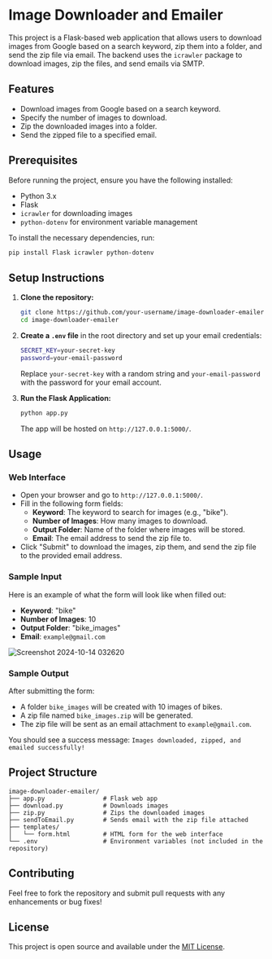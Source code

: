 
# Image Downloader and Emailer

This project is a Flask-based web application that allows users to download images from Google based on a search keyword, zip them into a folder, and send the zip file via email. The backend uses the `icrawler` package to download images, zip the files, and send emails via SMTP.

## Features

- Download images from Google based on a search keyword.
- Specify the number of images to download.
- Zip the downloaded images into a folder.
- Send the zipped file to a specified email.

## Prerequisites

Before running the project, ensure you have the following installed:

- Python 3.x
- Flask
- `icrawler` for downloading images
- `python-dotenv` for environment variable management

To install the necessary dependencies, run:

```bash
pip install Flask icrawler python-dotenv
```

## Setup Instructions

1. **Clone the repository:**

   ```bash
   git clone https://github.com/your-username/image-downloader-emailer.git
   cd image-downloader-emailer
   ```

2. **Create a `.env` file** in the root directory and set up your email credentials:

   ```bash
   SECRET_KEY=your-secret-key
   password=your-email-password
   ```

   Replace `your-secret-key` with a random string and `your-email-password` with the password for your email account.

3. **Run the Flask Application:**

   ```bash
   python app.py
   ```

   The app will be hosted on `http://127.0.0.1:5000/`.

## Usage

### Web Interface

- Open your browser and go to `http://127.0.0.1:5000/`.
- Fill in the following form fields:
  - **Keyword**: The keyword to search for images (e.g., "bike").
  - **Number of Images**: How many images to download.
  - **Output Folder**: Name of the folder where images will be stored.
  - **Email**: The email address to send the zip file to.
- Click "Submit" to download the images, zip them, and send the zip file to the provided email address.

### Sample Input

Here is an example of what the form will look like when filled out:

- **Keyword**: "bike"
- **Number of Images**: 10
- **Output Folder**: "bike_images"
- **Email**: `example@gmail.com`



![Screenshot 2024-10-14 032620](https://github.com/user-attachments/assets/8c008549-0c79-4265-aad7-3b99f2f475f1)



### Sample Output

After submitting the form:

- A folder `bike_images` will be created with 10 images of bikes.
- A zip file named `bike_images.zip` will be generated.
- The zip file will be sent as an email attachment to `example@gmail.com`.

You should see a success message: `Images downloaded, zipped, and emailed successfully!`

## Project Structure

```
image-downloader-emailer/
├── app.py                # Flask web app
├── download.py           # Downloads images
├── zip.py                # Zips the downloaded images
├── sendToEmail.py        # Sends email with the zip file attached
├── templates/
│   └── form.html         # HTML form for the web interface
└── .env                  # Environment variables (not included in the repository)
```

## Contributing

Feel free to fork the repository and submit pull requests with any enhancements or bug fixes!

## License

This project is open source and available under the [MIT License](LICENSE).

